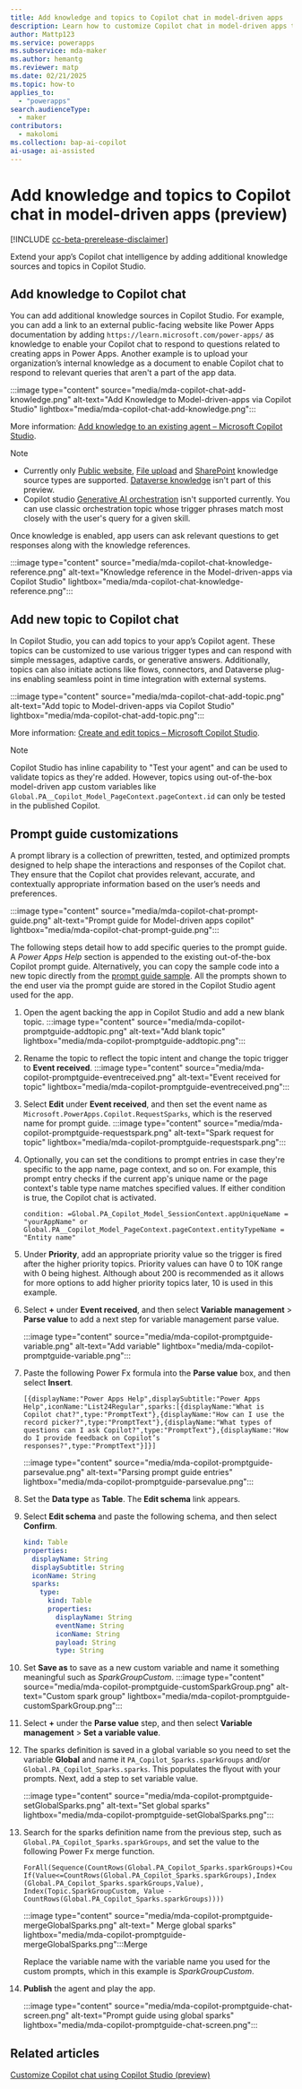 ```yaml
---
title: Add knowledge and topics to Copilot chat in model-driven apps
description: Learn how to customize Copilot chat in model-driven apps to add knowledge and topics
author: Mattp123
ms.service: powerapps
ms.subservice: mda-maker
ms.author: hemantg
ms.reviewer: matp
ms.date: 02/21/2025
ms.topic: how-to
applies_to: 
  - "powerapps"
search.audienceType: 
  - maker
contributors:
  - makolomi
ms.collection: bap-ai-copilot
ai-usage: ai-assisted
---
```

# Add knowledge and topics to Copilot chat in model-driven apps (preview)

[!INCLUDE [cc-beta-prerelease-disclaimer](../../includes/cc-beta-prerelease-disclaimer.md)]

Extend your app’s Copilot chat intelligence by adding additional knowledge sources and topics in Copilot Studio.

## Add knowledge to Copilot chat

You can add additional knowledge sources in Copilot Studio. For example, you can add a link to an external public-facing website like Power Apps documentation by adding `https://learn.microsoft.com/power-apps/` as knowledge to enable your Copilot chat to respond to questions related to creating apps in Power Apps. Another example is to upload your organization’s internal knowledge as a document to enable Copilot chat to respond to relevant queries that aren't a part of the app data.

:::image type="content" source="media/mda-copilot-chat-add-knowledge.png" alt-text="Add Knowledge to Model-driven-apps via Copilot Studio" lightbox="media/mda-copilot-chat-add-knowledge.png":::

More information: [Add knowledge to an existing agent – Microsoft Copilot Studio](/microsoft-copilot-studio/knowledge-add-existing-copilot). 

> [!NOTE]
>
> - Currently only [Public website](/microsoft-copilot-studio/knowledge-add-public-website), [File upload](/microsoft-copilot-studio/knowledge-add-file-upload) and [SharePoint](/microsoft-copilot-studio/nlu-generative-answers-sharepoint-onedrive) knowledge source types are supported. [Dataverse knowledge](/microsoft-copilot-studio/knowledge-add-dataverse) isn't part of this preview.
> - Copilot studio [Generative AI orchestration](/microsoft-copilot-studio/advanced-generative-actions) isn't supported currently. You can use classic orchestration topic whose trigger phrases match most closely with the user's query for a given skill.

Once knowledge is enabled, app users can ask relevant questions to get responses along with the knowledge references.

:::image type="content" source="media/mda-copilot-chat-knowledge-reference.png" alt-text="Knowledge reference in the Model-driven-apps via Copilot Studio" lightbox="media/mda-copilot-chat-knowledge-reference.png":::

## Add new topic to Copilot chat

 In Copilot Studio, you can add topics to your app’s Copilot agent. These topics can be customized to use various trigger types and can respond with simple messages, adaptive cards, or generative answers. Additionally, topics can also initiate actions like flows, connectors, and Dataverse plug-ins enabling seamless point in time integration with external systems.

:::image type="content" source="media/mda-copilot-chat-add-topic.png" alt-text="Add topic to Model-driven-apps via Copilot Studio" lightbox="media/mda-copilot-chat-add-topic.png":::

More information: [Create and edit topics – Microsoft Copilot Studio](/microsoft-copilot-studio/authoring-create-edit-topics?tabs=webApp).

> [!NOTE]
> Copilot Studio has inline capability to "Test your agent" and can be used to validate topics as they're added. However, topics using out-of-the-box model-driven app custom variables like `Global.PA__Copilot_Model_PageContext.pageContext.id` can only be tested in the published Copilot.

## Prompt guide customizations

A prompt library is a collection of prewritten, tested, and optimized prompts designed to help shape the interactions and responses of the Copilot chat. They ensure that the Copilot chat provides relevant, accurate, and contextually appropriate information based on the user’s needs and preferences.

:::image type="content" source="media/mda-copilot-chat-prompt-guide.png" alt-text="Prompt guide for Model-driven apps copilot" lightbox="media/mda-copilot-chat-prompt-guide.png":::

The following steps detail how to add specific queries to the prompt guide. A *Power Apps Help* section is appended to the existing out-of-the-box Copilot prompt guide. Alternatively, you can copy the sample code into a new topic directly from the [prompt guide sample](#prompt-guide-customizations-topic-sample). All the prompts shown to the end user via the prompt guide are stored in the Copilot Studio agent used for the app.

1. Open the agent backing the app in Copilot Studio and add a new blank topic.
   :::image type="content" source="media/mda-copilot-promptguide-addtopic.png" alt-text="Add blank topic" lightbox="media/mda-copilot-promptguide-addtopic.png":::
1. Rename the topic to reflect the topic intent and change the topic trigger to **Event received**.
   :::image type="content" source="media/mda-copilot-promptguide-eventreceived.png" alt-text="Event received for topic" lightbox="media/mda-copilot-promptguide-eventreceived.png":::
1. Select **Edit** under **Event received**, and then set the event name as `Microsoft.PowerApps.Copilot.RequestSparks`, which is the reserved name for prompt guide.
   :::image type="content" source="media/mda-copilot-promptguide-requestspark.png" alt-text="Spark request for topic" lightbox="media/mda-copilot-promptguide-requestspark.png":::
1. Optionally, you can set the conditions to prompt entries in case they're specific to the app name, page context, and so on. For example, this prompt entry checks if the current app's unique name or the page context's table type name matches specified values. If either condition is true, the Copilot chat is activated.

   `condition: =Global.PA_Copilot_Model_SessionContext.appUniqueName = "yourAppName" or Global.PA__Copilot_Model_PageContext.pageContext.entityTypeName = "Entity name"`
1. Under **Priority**, add an appropriate priority value so the trigger is fired after the higher priority topics. Priority values can have 0 to 10K range with 0 being highest. Although about 200 is recommended as it allows for more options to add higher priority topics later, 10 is used in this example.
1. Select **+** under **Event received**, and then select **Variable management** > **Parse value** to add a next step for variable management parse value.

   :::image type="content" source="media/mda-copilot-promptguide-variable.png" alt-text="Add variable" lightbox="media/mda-copilot-promptguide-variable.png":::
1. Paste the following Power Fx formula into the **Parse value** box, and then select **Insert**.

   ```powerappsfl
   [{displayName:"Power Apps Help",displaySubtitle:"Power Apps Help",iconName:"List24Regular",sparks:[{displayName:"What is Copilot chat?",type:"PromptText"},{displayName:"How can I use the record picker?",type:"PromptText"},{displayName:"What types of questions can I ask Copilot?",type:"PromptText"},{displayName:"How do I provide feedback on Copilot’s responses?",type:"PromptText"}]}]
   ```

   :::image type="content" source="media/mda-copilot-promptguide-parsevalue.png" alt-text="Parsing prompt guide entries" lightbox="media/mda-copilot-promptguide-parsevalue.png":::

1. Set the **Data type** as **Table**. The **Edit schema** link appears.
1. Select **Edit schema** and paste the following schema, and then select **Confirm**.

   ```yml
   kind: Table
   properties:
     displayName: String
     displaySubtitle: String
     iconName: String
     sparks:
       type:
         kind: Table
         properties:
           displayName: String
           eventName: String
           iconName: String
           payload: String
           type: String
   ```

1. Set **Save as** to save as a new custom variable and name it something meaningful such as *SparkGroupCustom*.
   :::image type="content" source="media/mda-copilot-promptguide-customSparkGroup.png" alt-text="Custom spark group" lightbox="media/mda-copilot-promptguide-customSparkGroup.png":::

1. Select **+** under the **Parse value** step, and then select **Variable management** > **Set a variable value**.
1. The sparks definition is saved in a global variable so you need to set the variable **Global** and name it `PA_Copilot_Sparks.sparkGroups` and/or `Global.PA_Copilot_Sparks.sparks`. This populates the flyout with your prompts. Next, add a step to set variable value.

   :::image type="content" source="media/mda-copilot-promptguide-setGlobalSparks.png" alt-text="Set global sparks" lightbox="media/mda-copilot-promptguide-setGlobalSparks.png":::

1. Search for the sparks definition name from the previous step, such as `Global.PA_Copilot_Sparks.sparkGroups`, and set the value to the following Power Fx merge function.

   ```powerappsfl
   ForAll(Sequence(CountRows(Global.PA_Copilot_Sparks.sparkGroups)+CountRows(Topic.SparkGroupCustom)), If(Value<=CountRows(Global.PA_Copilot_Sparks.sparkGroups),Index (Global.PA_Copilot_Sparks.sparkGroups,Value), Index(Topic.SparkGroupCustom, Value - CountRows(Global.PA_Copilot_Sparks.sparkGroups))))
   ```
   :::image type="content" source="media/mda-copilot-promptguide-mergeGlobalSparks.png" alt-text=" Merge global sparks" lightbox="media/mda-copilot-promptguide-mergeGlobalSparks.png":::Merge

   Replace the variable name with the variable name you used for the custom prompts, which in this example is *SparkGroupCustom*.

1. **Publish** the agent and play the app.

   :::image type="content" source="media/mda-copilot-promptguide-chat-screen.png" alt-text="Prompt guide using global sparks" lightbox="media/mda-copilot-promptguide-chat-screen.png":::

## Related articles

[Customize Copilot chat using Copilot Studio (preview)](customize-copilot-chat.md)